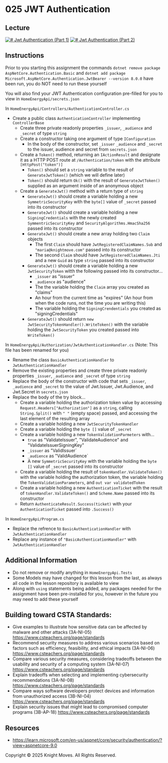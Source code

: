 # 025 JWT Authentication

## Lecture

[![# Jwt Authentication (Part 1)](https://img.youtube.com/vi/98NJzlKtWew/0.jpg)](https://www.youtube.com/watch?v=98NJzlKtWew)
[![# Jwt Authentication (Part 2)](https://img.youtube.com/vi/9xNA228pPD8/0.jpg)](https://www.youtube.com/watch?v=9xNA228pPD8)

## Instructions

Prior to you starting this assignment the commands `dotnet remove package AspNetCore.Authentication.Basic` and `dotnet add package Microsoft.AspNetCore.Authentication.JwtBearer --version 8.0.0` have been run, you do NOT need to run these yourself

You will also find your JWT Authentication configuration pre-filled for you to view in `HomeEnergyApi/secrets.json`

In `HomeEnergyApi/Controllers/AuthenticationController.cs`
- Create a public class `AuthenticationController` implementing `ControllerBase`
    - Create three private readonly properties `_issuer`, `_audience` and `_secret` of type `string`
    - Create a constructor taking one argument of type `IConfiguration`
        - In the body of the constructor, set `_issuer` `_audience` and `_secret` to the issuer, audience and secret from `secrets.json`
    - Create a `Token()` method, returning an `IActionResult` and designate it as a HTTP POST route at `/Authentication/token` with the attribute `[HttpPost("token")]`
        - `Token()` should set a `string` variable to the result of `GenerateJwtToken()` (which we will define later)
        - `Token()` should return `Ok()` with the result of `GenerateJwtToken()` supplied as an argument inside of an anonymous object
    - Create a `GenerateJwt()` method with a return type of `string`
        - `GenerateJwt()` should create a variable holding a new `SymmetricSecurityKey` with the `byte[]` value of `_secret` passed into its constructor
        - `GenerateJwt()` should create a variable holding a new `SigningCredentials` with the newly created `SymmentricSecurityKey` and `SecurityAlgorithms.HmacSha256` passed into its constructor 
        - `GenerateJwt()` should create a new array holding two `Claim` objects
            - The first `Claim` should have `JwtRegisteredClaimNames.Sub` and `"maria@knightmove.com"` passed into its constructor
            - The second `Claim` should have `JwtRegisteredClaimNames.Jti` and a new `Guid` as type `string` passed into its constructor
        - `GenerateJwt()` should create a variable holding a new `JwtSecurityToken` witth the following passed into its constructor...
            - `_issuer` as "issuer"
            - `_audience` as "audience"
            - The the variable holding the `Claim` array you created as "claims"
            - An hour from the current time as "expires" (An hour from when the code runs, not the time you are writing this)
            - The variable holding the `SigningCrendentials` you created as "signingCredentials"
        - `GenerateJwt()` should return `new JwtSecurityTokenHandler().WriteToken()` with the variable holding the `JwtSecurityToken` you created passed into `WriteToken()`

In `HomeEnergyApi/Authorization/JwtAuthenticationHandler.cs` (Note: This file has been renamed for you)
- Rename the class `BasicAuthenticationHandler` to `JwtAuthenticationHandler`
- Remove the existing properties and create three private readonly properties `_issuer`, `_audience` and `_secret` of type `string`
- Replace the body of the constructor with code that sets `_issuer`, `_audience` and `_secret` to the value of Jwt.Issuer, Jwt.Audience, and Jwt.Secret in `secrets.json`
- Replace the body of the try block...
    - Create a variable holding the authorization token value by accessing `Request.Headers["Authorization"]` as a `string`, calling `String.Split()` with `" "` (empty space) passed, and accessing the last element of the resulting array
    - Create a variable holding a new `JwtSecurityTokenHandler`
    - Create a variable holding the `byte []` value of `_secret`
    - Create a variable holding a new `TokenValidationParmeters` with...
        - `true` as "ValidateIssuer", "ValidateAudience" and "ValidateIssuerSigningKey"
        - `_issuer` as "ValidIssuer`
        - `_audience` as "ValidAudience`
        - A new `SymmetricSecurityKey` with the variable holding the `byte []` value of `_secret` passed into its constructor
    - Create a variable holding the result of `tokenHandler.ValidateToken()` with the variable holding the authorization token, the variable holding the `TokenValidationParameters`, and `out var validatedToken`
    - Create a variable holding a new `AuthenticationTicket` with the result of `tokenHandler.ValidateToken()` and `Scheme.Name` passed into its constructor
    - Return `AuthenticateResult.Success(ticket)` with your `AuthenticationTicket` passed into `.Success()`

In `HomeEnergyApi/Program.cs`
- Replace the refrence to `BasicAuthenticationHandler` with `JwtAuthenticationHandler`
- Replace any instance of `"BasicAuthenticationHandler"` with `JwtAuthenticationHandler`

## Additional Information
- Do not remove or modify anything in `HomeEnergyApi.Tests`
- Some Models may have changed for this lesson from the last, as always all code in the lesson repository is available to view
- Along with `using` statements being added, any packages needed for the assignment have been pre-installed for you, however in the future you may need to add these yourself

## Building toward CSTA Standards:
- Give examples to illustrate how sensitive data can be affected by malware and other attacks (3A-NI-05) https://www.csteachers.org/page/standards
- Recommend security measures to address various scenarios based on factors such as efficiency, feasibility, and ethical impacts (3A-NI-06) https://www.csteachers.org/page/standards
- Compare various security measures, considering tradeoffs between the usability and security of a computing system (3A-NI-07) https://www.csteachers.org/page/standards
- Explain tradeoffs when selecting and implementing cybersecurity recommendations (3A-NI-08) https://www.csteachers.org/page/standards
- Compare ways software developers protect devices and information from unauthorized access (3B-NI-04) https://www.csteachers.org/page/standards
- Explain security issues that might lead to compromised computer programs (3B-AP-18) https://www.csteachers.org/page/standards

## Resources
- https://learn.microsoft.com/en-us/aspnet/core/security/authentication/?view=aspnetcore-9.0

Copyright &copy; 2025 Knight Moves. All Rights Reserved.
